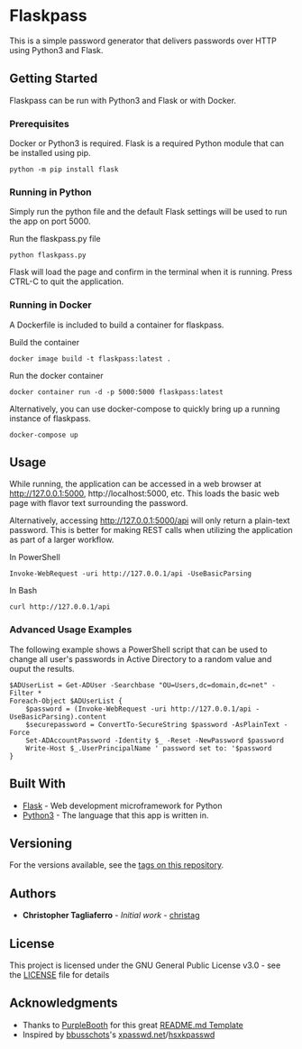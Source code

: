 # Flaskpass

This is a simple password generator that delivers passwords over HTTP using Python3 and Flask. 

## Getting Started

Flaskpass can be run with Python3 and Flask or with Docker.

### Prerequisites

Docker or Python3 is required. Flask is a required Python module that can be installed using pip.

```
python -m pip install flask
```

### Running in Python

Simply run the python file and the default Flask settings will be used to run the app on port 5000.

Run the flaskpass.py file

```
python flaskpass.py
```

Flask will load the page and confirm in the terminal when it is running. Press CTRL-C to quit the application.

### Running in Docker

A Dockerfile is included to build a container for flaskpass.

Build the container

```
docker image build -t flaskpass:latest .
```

Run the docker container

```
docker container run -d -p 5000:5000 flaskpass:latest
```

Alternatively, you can use docker-compose to quickly bring up a running instance of flaskpass.

```
docker-compose up
```

<!---
## Running the tests

Explain how to run the automated tests for this system

### Break down into end to end tests

Explain what these tests test and why

```
Give an example
```

### And coding style tests

Explain what these tests test and why

```
Give an example
```
--->

## Usage

While running, the application can be accessed in a web browser at http://127.0.0.1:5000, http://localhost:5000, etc. This loads the basic web page with flavor text surrounding the password. 

Alternatively, accessing http://127.0.0.1:5000/api will only return a plain-text password. This is better for making REST calls when utilizing the application as part of a larger workflow.

In PowerShell

```
Invoke-WebRequest -uri http://127.0.0.1/api -UseBasicParsing
```

In Bash

```
curl http://127.0.0.1/api
```

### Advanced Usage Examples

The following example shows a PowerShell script that can be used to change all user's passwords in Active Directory to a random value and ouput the results.

```
$ADUserList = Get-ADUser -Searchbase "OU=Users,dc=domain,dc=net" - Filter *
Foreach-Object $ADUserList {
    $password = (Invoke-WebRequest -uri http://127.0.0.1/api -UseBasicParsing).content
    $securepassword = ConvertTo-SecureString $password -AsPlainText -Force
    Set-ADAccountPassword -Identity $_ -Reset -NewPassword $password
    Write-Host $_.UserPrincipalName ' password set to: '$password
}
```

## Built With

* [Flask](http://flask.pocoo.org/) - Web development microframework for Python
* [Python3](https://www.python.org/download/releases/3.0/) - The language that this app is written in.

<!---

## Contributing

Please read [CONTRIBUTING.md](https://gist.github.com/PurpleBooth/b24679402957c63ec426) for details on our code of conduct, and the process for submitting pull requests to us.

--->

## Versioning

For the versions available, see the [tags on this repository](https://github.com/your/project/tags). 



## Authors

* **Christopher Tagliaferro** - *Initial work* - [christag](https://github.com/christag)

<!---

See also the list of [contributors](https://github.com/your/project/contributors) who participated in this project.

--->

## License

This project is licensed under the GNU General Public License v3.0 - see the [LICENSE](LICENSE) file for details

## Acknowledgments

* Thanks to [PurpleBooth](https://gist.github.com/PurpleBooth) for this great [README.md Template](https://gist.github.com/PurpleBooth/109311bb0361f32d87a2)
* Inspired by [bbusschots](https://github.com/bbusschots)'s [xpasswd.net](https://xkpasswd.net)/[hsxkpasswd](https://github.com/bbusschots/hsxkpasswd)